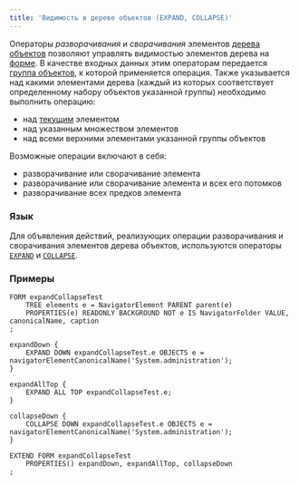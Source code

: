 ```yaml
---
title: 'Видимость в дереве объектов (EXPAND, COLLAPSE)'
---
```


Операторы *разворачивания* и *сворачивания* элементов [дерева объектов](Interactive_view.md#tree) позволяют управлять видимостью элементов дерева на [форме](Forms.md). В качестве входных данных этим операторам передается [группа объектов](Form_structure.md#objects), к которой применяется операция. Также указывается над какими элементами дерева (каждый из которых соответствует определенному набору объектов указанной группы) необходимо выполнить операцию:

- над [текущим](Form_structure.md#currentObject) элементом 
- над указанным множеством элементов
- над всеми верхними элементами указанной группы объектов

Возможные операции включают в себя:

- разворачивание или сворачивание элемента
- разворачивание или сворачивание элемента и всех его потомков
- разворачивание всех предков элемента

### Язык

Для объявления действий, реализующих операции разворачивания и сворачивания элементов дерева объектов, используются операторы [`EXPAND`](EXPAND_operator.md) и [`COLLAPSE`](COLLAPSE_operator.md).

### Примеры

```lsf
FORM expandCollapseTest
    TREE elements e = NavigatorElement PARENT parent(e)
    PROPERTIES(e) READONLY BACKGROUND NOT e IS NavigatorFolder VALUE, canonicalName, caption
;

expandDown {
    EXPAND DOWN expandCollapseTest.e OBJECTS e = navigatorElementCanonicalName('System.administration');
}

expandAllTop {
    EXPAND ALL TOP expandCollapseTest.e;
}

collapseDown {
    COLLAPSE DOWN expandCollapseTest.e OBJECTS e = navigatorElementCanonicalName('System.administration');
}

EXTEND FORM expandCollapseTest
    PROPERTIES() expandDown, expandAllTop, collapseDown
;
```